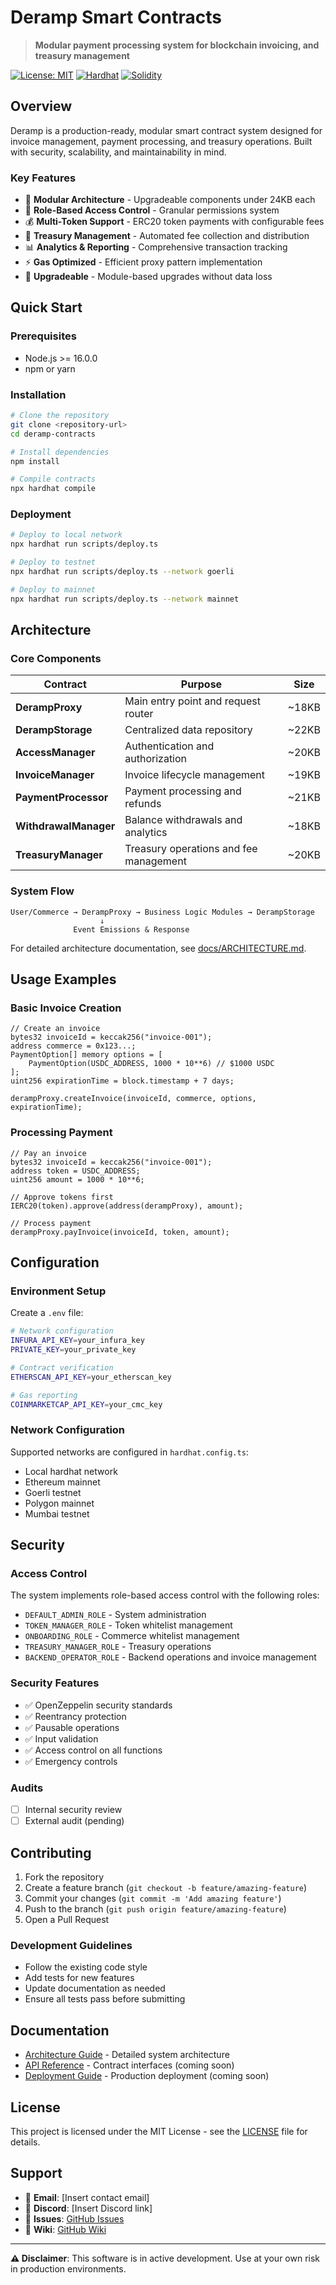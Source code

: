 # Deramp Smart Contracts

> **Modular payment processing system for blockchain invoicing, and treasury management**

[![License: MIT](https://img.shields.io/badge/License-MIT-yellow.svg)](https://opensource.org/licenses/MIT)
[![Hardhat](https://img.shields.io/badge/Built%20with-Hardhat-FFDB1C.svg)](https://hardhat.org/)
[![Solidity](https://img.shields.io/badge/Solidity-%5E0.8.20-363636)](https://soliditylang.org/)

## Overview

Deramp is a production-ready, modular smart contract system designed for invoice management, payment processing, and treasury operations. Built with security, scalability, and maintainability in mind.

### Key Features

- 🧩 **Modular Architecture** - Upgradeable components under 24KB each
- 🔐 **Role-Based Access Control** - Granular permissions system
- 💰 **Multi-Token Support** - ERC20 token payments with configurable fees
- 🏦 **Treasury Management** - Automated fee collection and distribution
- 📊 **Analytics & Reporting** - Comprehensive transaction tracking
- ⚡ **Gas Optimized** - Efficient proxy pattern implementation
- 🔄 **Upgradeable** - Module-based upgrades without data loss

## Quick Start

### Prerequisites

- Node.js >= 16.0.0
- npm or yarn

### Installation

```bash
# Clone the repository
git clone <repository-url>
cd deramp-contracts

# Install dependencies
npm install

# Compile contracts
npx hardhat compile
```

### Deployment

```bash
# Deploy to local network
npx hardhat run scripts/deploy.ts

# Deploy to testnet
npx hardhat run scripts/deploy.ts --network goerli

# Deploy to mainnet
npx hardhat run scripts/deploy.ts --network mainnet
```

## Architecture

### Core Components

| Contract              | Purpose                                | Size  |
| --------------------- | -------------------------------------- | ----- |
| **DerampProxy**       | Main entry point and request router    | ~18KB |
| **DerampStorage**     | Centralized data repository            | ~22KB |
| **AccessManager**     | Authentication and authorization       | ~20KB |
| **InvoiceManager**    | Invoice lifecycle management           | ~19KB |
| **PaymentProcessor**  | Payment processing and refunds         | ~21KB |
| **WithdrawalManager** | Balance withdrawals and analytics      | ~18KB |
| **TreasuryManager**   | Treasury operations and fee management | ~20KB |

### System Flow

```
User/Commerce → DerampProxy → Business Logic Modules → DerampStorage
                    ↓
              Event Emissions & Response
```

For detailed architecture documentation, see [docs/ARCHITECTURE.md](docs/ARCHITECTURE.md).

## Usage Examples

### Basic Invoice Creation

```solidity
// Create an invoice
bytes32 invoiceId = keccak256("invoice-001");
address commerce = 0x123...;
PaymentOption[] memory options = [
    PaymentOption(USDC_ADDRESS, 1000 * 10**6) // $1000 USDC
];
uint256 expirationTime = block.timestamp + 7 days;

derampProxy.createInvoice(invoiceId, commerce, options, expirationTime);
```

### Processing Payment

```solidity
// Pay an invoice
bytes32 invoiceId = keccak256("invoice-001");
address token = USDC_ADDRESS;
uint256 amount = 1000 * 10**6;

// Approve tokens first
IERC20(token).approve(address(derampProxy), amount);

// Process payment
derampProxy.payInvoice(invoiceId, token, amount);
```

## Configuration

### Environment Setup

Create a `.env` file:

```bash
# Network configuration
INFURA_API_KEY=your_infura_key
PRIVATE_KEY=your_private_key

# Contract verification
ETHERSCAN_API_KEY=your_etherscan_key

# Gas reporting
COINMARKETCAP_API_KEY=your_cmc_key
```

### Network Configuration

Supported networks are configured in `hardhat.config.ts`:

- Local hardhat network
- Ethereum mainnet
- Goerli testnet
- Polygon mainnet
- Mumbai testnet

## Security

### Access Control

The system implements role-based access control with the following roles:

- `DEFAULT_ADMIN_ROLE` - System administration
- `TOKEN_MANAGER_ROLE` - Token whitelist management
- `ONBOARDING_ROLE` - Commerce whitelist management
- `TREASURY_MANAGER_ROLE` - Treasury operations
- `BACKEND_OPERATOR_ROLE` - Backend operations and invoice management

### Security Features

- ✅ OpenZeppelin security standards
- ✅ Reentrancy protection
- ✅ Pausable operations
- ✅ Input validation
- ✅ Access control on all functions
- ✅ Emergency controls

### Audits

- [ ] Internal security review
- [ ] External audit (pending)

## Contributing

1. Fork the repository
2. Create a feature branch (`git checkout -b feature/amazing-feature`)
3. Commit your changes (`git commit -m 'Add amazing feature'`)
4. Push to the branch (`git push origin feature/amazing-feature`)
5. Open a Pull Request

### Development Guidelines

- Follow the existing code style
- Add tests for new features
- Update documentation as needed
- Ensure all tests pass before submitting

## Documentation

- [Architecture Guide](docs/ARCHITECTURE.md) - Detailed system architecture
- [API Reference](docs/API.md) - Contract interfaces (coming soon)
- [Deployment Guide](docs/DEPLOYMENT.md) - Production deployment (coming soon)

## License

This project is licensed under the MIT License - see the [LICENSE](LICENSE) file for details.

## Support

- 📧 **Email**: [Insert contact email]
- 💬 **Discord**: [Insert Discord link]
- 🐛 **Issues**: [GitHub Issues](../../issues)
- 📖 **Wiki**: [GitHub Wiki](../../wiki)

---

**⚠️ Disclaimer**: This software is in active development. Use at your own risk in production environments.
